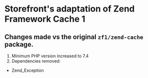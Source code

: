 # Storefront's adaptation of Zend Framework Cache 1

## Changes made vs the original `zf1/zend-cache` package.

1. Minimum PHP version increased to 7.4
2. Dependencies removed:

- Zend_Exception
